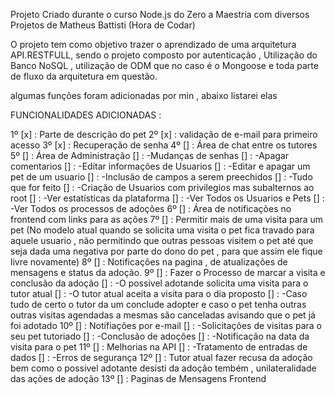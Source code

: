 Projeto Criado durante o curso Node.js do Zero a Maestria com diversos Projetos de Matheus Battisti (Hora de Codar)

O projeto tem como objetivo trazer o aprendizado de uma arquitetura API.RESTFULL, sendo o projeto composto por autenticação , Utilização do Banco NoSQL , utilização de ODM que no caso é o Mongoose e toda parte de fluxo da arquitetura em questão.

algumas funções foram adicionadas por min , abaixo listarei elas

FUNCIONALIDADES ADICIONADAS :

1º [x] : Parte de descrição do pet
2º [x] : validação de e-mail para primeiro acesso
3º [x] : Recuperação de senha
4º [] : Área de chat entre os tutores
5º [] : Área de Administração 
       [] : -Mudanças de senhas
       [] : -Apagar comentarios 
       [] : -Editar informações de Usuarios 
       [] : -Editar e apagar um pet de um usuario
       [] : -Inclusão de campos a serem preechidos
       [] : -Tudo que for feito
       [] : -Criação de Usuarios com privilegios mas subalternos ao root
       [] : -Ver estatísticas da plataforma
                [] : -Ver Todos os Usuarios e Pets
                [] : -Ver Todos os processos de adoções
6º [] : Área de notificações no frontend com links para as ações
7º [] : Permitir mais de uma visita para um pet (No modelo atual quando se solicita uma visita o pet fica travado para aquele usuario , não permitindo que outras pessoas visitem o pet  até que seja dada uma negativa por parte do dono do pet , para que assim ele fique livre novamente)
8º [] : Notificações na pagina , de atualizações de mensagens e status da adoção.
9º [] : Fazer o Processo de marcar a visita e conclusão da adoção
        [] : -O possivel adotande solicita uma visita para o tutor atual 
        [] : -O tutor atual aceita a visita para o dia proposto 
        [] : -Caso tudo de certo o tutor da um conclude adopter e caso o pet tenha outras outras visitas agendadas a mesmas são canceladas avisando que o pet já foi adotado
10º [] : Notifiações por e-mail
        [] : -Solicitações de visitas para o seu pet tutoriado
        [] : -Conclusão de adoções 
        [] : -Notificação na data da visita para o pet
11º [] : Melhorias na API
        [] : -Tratamento de entradas de dados
        [] : -Erros de segurança
12º [] : Tutor atual fazer recusa da adoção bem como o possivel adotante desisti da adoção tembém , unilateralidade das ações de adoção
13º [] : Paginas de Mensagens Frontend
